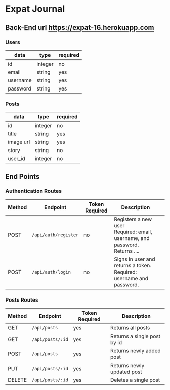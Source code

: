 # Expat Journal

## Back-End url https://expat-16.herokuapp.com

### Users

| data       | type                  | required |
| ---------- | --------------------- | -------- |
| id         | integer               | no       |
| email      | string                | yes      |
| username   | string                | yes      |
| password   | string                | yes      |

### Posts

| data             | type    | required |
| -----------      | ------- | -------- |
| id               | integer | no       |
| title            | string  | yes      |
| image url        | string  | yes      |
| story            | string  | no       |
| user_id          | integer | no       |

## End Points

### Authentication Routes

| Method | Endpoint         | Token Required | Description                                                                                                       |     |
| ------ | ---------------- | -------------- | ----------------------------------------------------------------------------------------------------------------- | --- |
| POST   | `/api/auth/register` | no             | Registers a new user <br> Required: email, username, and password. <br>Returns .... |
| POST   | `/api/auth/login`    | no             | Signs in user and returns a token.<br> Required: username and password.              |

### Posts Routes

| Method | Endpoint           | Token Required | Description                   |
| ------ | ------------------ | -------------- | ----------------------------- |
| GET    | `/api/posts`        | yes            | Returns all posts             |
| GET    | `/api/posts/:id`    | yes            | Returns a single post by id   |
| POST   | `/api/posts`        | yes            | Returns newly added post      |
| PUT    | `/api/posts/:id`    | yes            | Returns newly updated post    |
| DELETE | `/api/posts/:id`    | yes            | Deletes a single post         |
